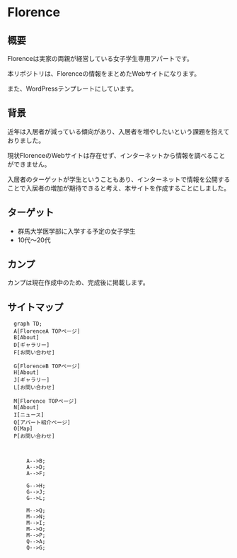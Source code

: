 # Florence

## 概要
Florenceは実家の両親が経営している女子学生専用アパートです。

本リポジトリは、Florenceの情報をまとめたWebサイトになります。

また、WordPressテンプレートにしています。
## 背景
近年は入居者が減っている傾向があり、入居者を増やしたいという課題を抱えておりました。

現状FlorenceのWebサイトは存在せず、インターネットから情報を調べることができません。

入居者のターゲットが学生ということもあり、インターネットで情報を公開することで入居者の増加が期待できると考え、本サイトを作成することにしました。
## ターゲット
- 群馬大学医学部に入学する予定の女子学生
- 10代〜20代

## カンプ
カンプは現在作成中のため、完成後に掲載します。
## サイトマップ
```mermaid
  graph TD;
  A[FlorenceA TOPページ]
  B[About]
  D[ギャラリー]
  F[お問い合わせ]

  G[FlorenceB TOPページ]
  H[About]
  J[ギャラリー]
  L[お問い合わせ]

  M[Florence TOPページ]
  N[About]
  I[ニュース]
  Q[アパート紹介ページ]
  O[Map]
  P[お問い合わせ]
  


      A-->B;
      A-->D;
      A-->F;
      
      G-->H;
      G-->J;
      G-->L;

      M-->Q;
      M-->N;
      M-->I;
      M-->O;
      M-->P;
      Q-->A;
      Q-->G;
```

